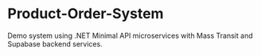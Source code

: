 # Product-Order-System
Demo system using .NET Minimal API microservices with Mass Transit and Supabase backend services.
